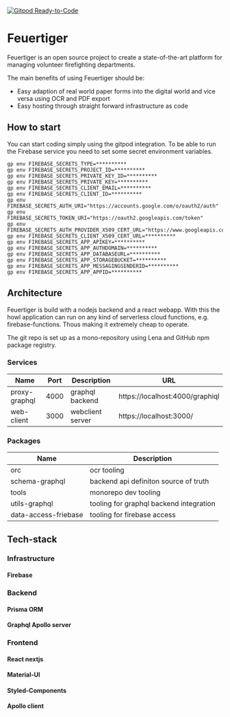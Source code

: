 [![Gitpod Ready-to-Code](https://img.shields.io/badge/Gitpod-Ready--to--Code-blue?logo=gitpod)](https://gitpod.io/#https://github.com/feuertiger/feuertiger)

# Feuertiger

Feuertiger is an open source project to create a state-of-the-art platform for managing volunteer firefighting departments.

The main benefits of using Feuertiger should be:

-   Easy adaption of real world paper forms into the digital world and vice versa using OCR and PDF export
-   Easy hosting through straight forward infrastructure as code

## How to start

You can start coding simply using the gitpod integration.
To be able to run the Firebase service you need to set some secret environment variables.

```
gp env FIREBASE_SECRETS_TYPE=**********
gp env FIREBASE_SECRETS_PROJECT_ID=**********
gp env FIREBASE_SECRETS_PRIVATE_KEY_ID=**********
gp env FIREBASE_SECRETS_PRIVATE_KEY=**********
gp env FIREBASE_SECRETS_CLIENT_EMAIL=**********
gp env FIREBASE_SECRETS_CLIENT_ID=**********
gp env FIREBASE_SECRETS_AUTH_URI="https://accounts.google.com/o/oauth2/auth"
gp env FIREBASE_SECRETS_TOKEN_URI="https://oauth2.googleapis.com/token"
gp env FIREBASE_SECRETS_AUTH_PROVIDER_X509_CERT_URL="https://www.googleapis.com/oauth2/v1/certs"
gp env FIREBASE_SECRETS_CLIENT_X509_CERT_URL=**********
gp env FIREBASE_SECRETS_APP_APIKEY=**********
gp env FIREBASE_SECRETS_APP_AUTHDOMAIN=**********
gp env FIREBASE_SECRETS_APP_DATABASEURL=**********
gp env FIREBASE_SECRETS_APP_STORAGEBUCKET=**********
gp env FIREBASE_SECRETS_APP_MESSAGINGSENDERID=**********
gp env FIREBASE_SECRETS_APP_APPID=**********
```

## Architecture

Feuertiger is build with a nodejs backend and a react webapp.
With this the howl application can run on any kind of serverless cloud functions, e.g. firebase-functions.
Thous making it extremely cheap to operate.

The git repo is set up as a mono-repository using Lena and GitHub npm package registry.

### Services

| Name          | Port | Description      | URL                             |
| ------------- | ---- | ---------------- | ------------------------------- |
| proxy-graphql | 4000 | graphql backend  | https://localhost:4000/graphiql |
| web-client    | 3000 | webclient server | https://localhost:3000/         |

### Packages

| Name                 | Description                             |
| -------------------- | --------------------------------------- |
| orc                  | ocr tooling                             |
| schema-graphql       | backend api definiton source of truth   |
| tools                | monorepo dev tooling                    |
| utils-graphql        | tooling for graphql backend integration |
| data-access-friebase | tooling for firebase access             |

## Tech-stack

### Infrastructure

#### Firebase

### Backend

#### Prisma ORM

#### Graphql Apollo server

### Frontend

#### React nextjs

#### Material-UI

#### Styled-Components

#### Apollo client

